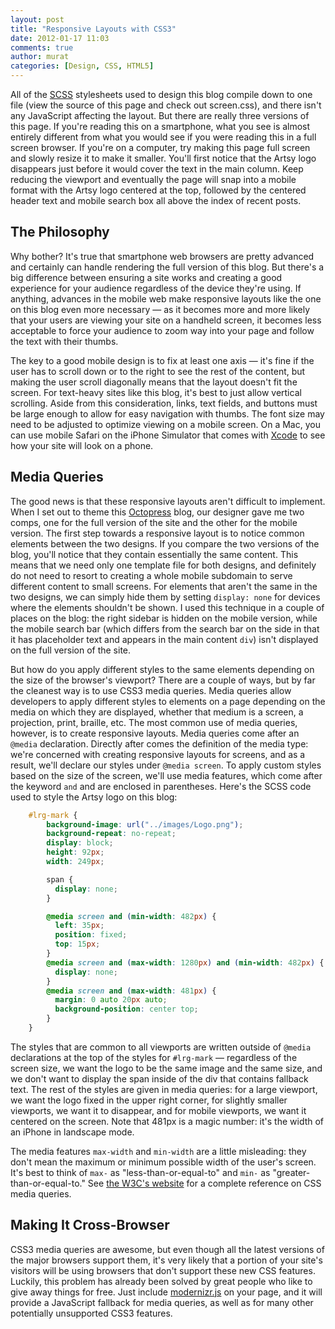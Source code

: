 ```yaml
---
layout: post
title: "Responsive Layouts with CSS3"
date: 2012-01-17 11:03
comments: true
author: murat
categories: [Design, CSS, HTML5]
---
```

All of the [SCSS](http://sass-lang.com/) stylesheets used to design this blog compile down to one file (view the source of this page and check out screen.css), and there isn't any JavaScript affecting the layout. But there are really three versions of this page. If you're reading this on a smartphone, what you see is almost entirely different from what you would see if you were reading this in a full screen browser. If you're on a computer, try making this page full screen and slowly resize it to make it smaller. You'll first notice that the Artsy logo disappears just before it would cover the text in the main column. Keep reducing the viewport and eventually the page will snap into a mobile format with the Artsy logo centered at the top, followed by the centered header text and mobile search box all above the index of recent posts.

## The Philosophy

Why bother? It's true that smartphone web browsers are pretty advanced and certainly can handle rendering the full version of this blog. But there's a big difference between ensuring a site works and creating a good experience for your audience regardless of the device they're using. If anything, advances in the mobile web make responsive layouts like the one on this blog even more necessary — as it becomes more and more likely that your users are viewing your site on a handheld screen, it becomes less acceptable to force your audience to zoom way into your page and follow the text with their thumbs.

The key to a good mobile design is to fix at least one axis — it's fine if the user has to scroll down or to the right to see the rest of the content, but making the user scroll diagonally means that the layout doesn't fit the screen. For text-heavy sites like this blog, it's best to just allow vertical scrolling. Aside from this consideration, links, text fields, and buttons must be large enough to allow for easy navigation with thumbs. The font size may need to be adjusted to optimize viewing on a mobile screen. On a Mac, you can use mobile Safari on the iPhone Simulator that comes with [Xcode](http://developer.apple.com/xcode/) to see how your site will look on a phone.

## Media Queries

The good news is that these responsive layouts aren't difficult to implement. When I set out to theme this [Octopress](http://octopress.org/) blog, our designer gave me two comps, one for the full version of the site and the other for the mobile version. The first step towards a responsive layout is to notice common elements between the two designs. If you compare the two versions of the blog, you'll notice that they contain essentially the same content. This means that we need only one template file for both designs, and definitely do not need to resort to creating a whole mobile subdomain to serve different content to small screens. For elements that aren't the same in the two designs, we can simply hide them by setting `display: none` for devices where the elements shouldn't be shown. I used this technique in a couple of places on the blog: the right sidebar is hidden on the mobile version, while the mobile search bar (which differs from the search bar on the side in that it has placeholder text and appears in the main content `div`) isn't displayed on the full version of the site.

But how do you apply different styles to the same elements depending on the size of the browser's viewport? There are a couple of ways, but by far the cleanest way is to use CSS3 media queries. Media queries allow developers to apply different styles to elements on a page depending on the media on which they are displayed, whether that medium is a screen, a projection, print, braille, etc. The most common use of media queries, however, is to create responsive layouts. Media queries come after an `@media` declaration. Directly after comes the definition of the media type: we're concerned with creating responsive layouts for screens, and as a result, we'll declare our styles under `@media screen`. To apply custom styles based on the size of the screen, we'll use media features, which come after the keyword `and` and are enclosed in parentheses. Here's the SCSS code used to style the Artsy logo on this blog:

``` scss
    #lrg-mark {
        background-image: url("../images/Logo.png");
        background-repeat: no-repeat;
        display: block;
        height: 92px;
        width: 249px;

        span {
          display: none;
        }

        @media screen and (min-width: 482px) {
          left: 35px;
          position: fixed;
          top: 15px;
        }
        @media screen and (max-width: 1280px) and (min-width: 482px) {
          display: none;
        }
        @media screen and (max-width: 481px) {
          margin: 0 auto 20px auto;
          background-position: center top;
        }
    }
```

The styles that are common to all viewports are written outside of `@media` declarations at the top of the styles for `#lrg-mark` — regardless of the screen size, we want the logo to be the same image and the same size, and we don't want to display the span inside of the div that contains fallback text. The rest of the styles are given in media queries: for a large viewport, we want the logo fixed in the upper right corner, for slightly smaller viewports, we want it to disappear, and for mobile viewports, we want it centered on the screen. Note that 481px is a magic number: it's the width of an iPhone in landscape mode.

The media features `max-width` and `min-width` are a little misleading: they don't mean the maximum or minimum possible width of the user's screen. It's best to think of `max-` as "less-than-or-equal-to" and `min-` as "greater-than-or-equal-to." See [the W3C's website](http://www.w3.org/TR/css3-mediaqueries/) for a complete reference on CSS media queries.

## Making It Cross-Browser

CSS3 media queries are awesome, but even though all the latest versions of the major browsers support them, it's very likely that a portion of your site's visitors will be using browsers that don't support these new CSS features. Luckily, this problem has already been solved by great people who like to give away things for free. Just include [modernizr.js](https://github.com/Modernizr/Modernizr) on your page, and it will provide a JavaScript fallback for media queries, as well as for many other potentially unsupported CSS3 features.
